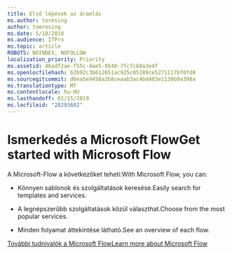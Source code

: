 ```yaml
---
title: Első lépések az áramlás
ms.author: toresing
author: tomresing
ms.date: 5/18/2018
ms.audience: ITPro
ms.topic: article
ROBOTS: NOINDEX, NOFOLLOW
localization_priority: Priority
ms.assetid: 46adf2ae-f55c-4ae5-9540-7fcfcb0a3e4f
ms.openlocfilehash: b2b92c3b612651ac925c05189ce5271117bf0fd8
ms.sourcegitcommit: d6ea5e9458a2b8ceaab3ac4bd483e1130b9a398a
ms.translationtype: MT
ms.contentlocale: hu-HU
ms.lasthandoff: 01/15/2019
ms.locfileid: "28293602"
---
```

# <a name="get-started-with-microsoft-flow"></a><span data-ttu-id="b75e4-102">Ismerkedés a Microsoft Flow</span><span class="sxs-lookup"><span data-stu-id="b75e4-102">Get started with Microsoft Flow</span></span>

<span data-ttu-id="b75e4-103">A Microsoft-Flow a következőket teheti:</span><span class="sxs-lookup"><span data-stu-id="b75e4-103">With Microsoft Flow, you can:</span></span>
  
- <span data-ttu-id="b75e4-104">Könnyen sablonok és szolgáltatások keresése.</span><span class="sxs-lookup"><span data-stu-id="b75e4-104">Easily search for templates and services.</span></span>
    
- <span data-ttu-id="b75e4-105">A legnépszerűbb szolgáltatások közül választhat.</span><span class="sxs-lookup"><span data-stu-id="b75e4-105">Choose from the most popular services.</span></span>
    
- <span data-ttu-id="b75e4-106">Minden folyamat áttekintése látható.</span><span class="sxs-lookup"><span data-stu-id="b75e4-106">See an overview of each flow.</span></span>
    
[<span data-ttu-id="b75e4-107">További tudnivalók a Microsoft Flow</span><span class="sxs-lookup"><span data-stu-id="b75e4-107">Learn more about Microsoft Flow</span></span>](https://go.microsoft.com/fwlink/?linkid=874446)
  

